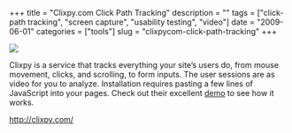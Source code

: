 +++
title = "Clixpy.com Click Path Tracking"
description = ""
tags = ["click-path tracking", "screen capture", "usability testing", "video"]
date = "2009-06-01"
categories = ["tools"]
slug = "clixpycom-click-path-tracking"
+++


<div class="tool-screenshot mb1"><a href="http://clixpy.com/"><img id='bluga-thumbnail-2768' class='bluga-thumbnail custom' src='http://media.konigi.com/bluga/
wt52307896a41d5_custom.jpg'/></a></div><p>Clixpy is a service that tracks everything your site’s users do, from mouse movement, clicks, and scrolling, to form inputs. The user sessions are as video for you to analyze. Installation requires pasting a few lines of JavaScript into your pages. Check out their excellent <a href="http://clixpy.com/demo">demo</a> to see how it works.</p>
  
<p><a href="http://clixpy.com/">http://clixpy.com/</a></p>
      
